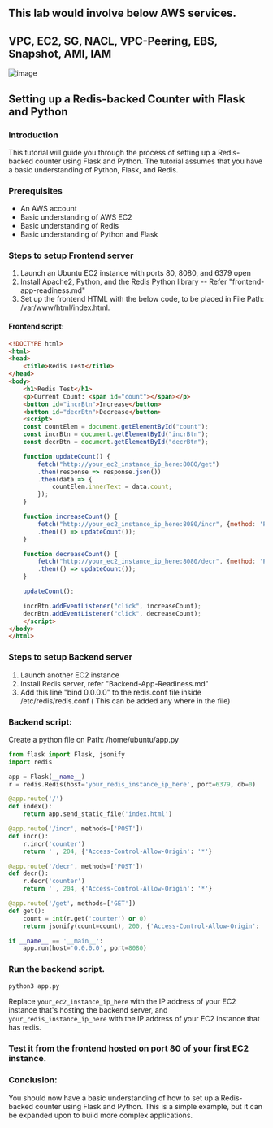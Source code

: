 ## This lab would involve below AWS services.
## VPC, EC2, SG, NACL, VPC-Peering, EBS, Snapshot, AMI, IAM

![image](https://user-images.githubusercontent.com/19227977/233891049-6cebac4a-6831-4b23-9e81-554b6c50bb53.png)


## Setting up a Redis-backed Counter with Flask and Python

### Introduction

This tutorial will guide you through the process of setting up a Redis-backed counter using Flask and Python. The tutorial assumes that you have a basic understanding of Python, Flask, and Redis.

### Prerequisites

- An AWS account
- Basic understanding of AWS EC2
- Basic understanding of Redis
- Basic understanding of Python and Flask

### Steps to setup Frontend server

1. Launch an Ubuntu EC2 instance with ports 80, 8080, and 6379 open
2. Install Apache2, Python, and the Redis Python library -- Refer "frontend-app-readiness.md"
3. Set up the frontend HTML with the below code, to be placed in File Path: /var/www/html/index.html.


#### Frontend script:

```html
<!DOCTYPE html>
<html>
<head>
    <title>Redis Test</title>
</head>
<body>
    <h1>Redis Test</h1>
    <p>Current Count: <span id="count"></span></p>
    <button id="incrBtn">Increase</button>
    <button id="decrBtn">Decrease</button>
    <script>
    const countElem = document.getElementById("count");
    const incrBtn = document.getElementById("incrBtn");
    const decrBtn = document.getElementById("decrBtn");

    function updateCount() {
        fetch("http://your_ec2_instance_ip_here:8080/get")
        .then(response => response.json())
        .then(data => {
            countElem.innerText = data.count;
        });
    }

    function increaseCount() {
        fetch("http://your_ec2_instance_ip_here:8080/incr", {method: 'POST'})
        .then(() => updateCount());
    }

    function decreaseCount() {
        fetch("http://your_ec2_instance_ip_here:8080/decr", {method: 'POST'})
        .then(() => updateCount());
    }

    updateCount();

    incrBtn.addEventListener("click", increaseCount);
    decrBtn.addEventListener("click", decreaseCount);
    </script>
</body>
</html>
```

### Steps to setup Backend server

1. Launch another EC2 instance
2. Install Redis server, refer "Backend-App-Readiness.md"
3. Add this line "bind 0.0.0.0" to the redis.conf file inside /etc/redis/redis.conf ( This can be added any where in the file) 

### Backend script:
Create a python file on Path: /home/ubuntu/app.py

```python
from flask import Flask, jsonify
import redis

app = Flask(__name__)
r = redis.Redis(host='your_redis_instance_ip_here', port=6379, db=0)

@app.route('/')
def index():
    return app.send_static_file('index.html')

@app.route('/incr', methods=['POST'])
def incr():
    r.incr('counter')
    return '', 204, {'Access-Control-Allow-Origin': '*'}

@app.route('/decr', methods=['POST'])
def decr():
    r.decr('counter')
    return '', 204, {'Access-Control-Allow-Origin': '*'}

@app.route('/get', methods=['GET'])
def get():
    count = int(r.get('counter') or 0)
    return jsonify(count=count), 200, {'Access-Control-Allow-Origin': '*'}

if __name__ == '__main__':
    app.run(host='0.0.0.0', port=8080)
```

### Run the backend script.
```
python3 app.py
```

Replace `your_ec2_instance_ip_here` with the IP address of your EC2 instance that's hosting the backend server, and `your_redis_instance_ip_here` with the IP address of your EC2 instance that has redis.

### Test it from the frontend hosted on port 80 of your first EC2 instance.


### Conclusion:
You should now have a basic understanding of how to set up a Redis-backed counter using Flask and Python. This is a simple example, but it can be expanded upon to build more complex applications.
